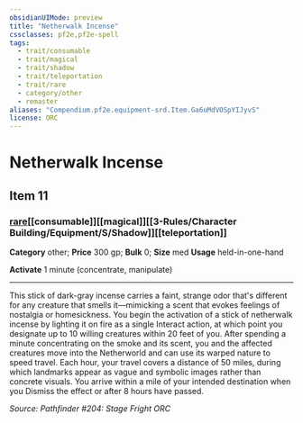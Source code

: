 ```yaml
---
obsidianUIMode: preview
title: "Netherwalk Incense"
cssclasses: pf2e,pf2e-spell
tags:
  - trait/consumable
  - trait/magical
  - trait/shadow
  - trait/teleportation
  - trait/rare
  - category/other
  - remaster
aliases: "Compendium.pf2e.equipment-srd.Item.Ga6uMdVOSpYIJyvS"
license: ORC
---
```

# Netherwalk Incense
## Item 11
### [rare](rare "Rare Rarity Trait")[[consumable]][[magical]][[3-Rules/Character Building/Equipment/S/Shadow]][[teleportation]]

**Category** other; 
**Price** 300 gp; 
**Bulk** 0; **Size** med
**Usage** held-in-one-hand

**Activate** 1 minute (concentrate, manipulate)

* * *

This stick of dark-gray incense carries a faint, strange odor that's different for any creature that smells it—mimicking a scent that evokes feelings of nostalgia or homesickness. You begin the activation of a stick of netherwalk incense by lighting it on fire as a single Interact action, at which point you designate up to 10 willing creatures within 20 feet of you. After spending a minute concentrating on the smoke and its scent, you and the affected creatures move into the Netherworld and can use its warped nature to speed travel. Each hour, your travel covers a distance of 50 miles, during which landmarks appear as vague and symbolic images rather than concrete visuals. You arrive within a mile of your intended destination when you Dismiss the effect or after 8 hours have passed.

*Source: Pathfinder #204: Stage Fright*
*ORC*